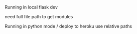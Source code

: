 Running in local flask dev

need full file path to get modules

Running in python mode / deploy to heroku use relative paths